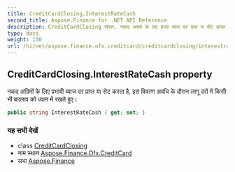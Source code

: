```yaml
---
title: CreditCardClosing.InterestRateCash
second_title: Aspose.Finance for .NET API Reference
description: CreditCardClosing संपत्त. नकद अग्रमं के लए प्रभव ब्यज दर प्रप्त य सेट करत है इस ववरण अवध के दरन लगू दरं में कस भ बदलव क ध्यन में रखते हुए
type: docs
weight: 130
url: /hi/net/aspose.finance.ofx.creditcard/creditcardclosing/interestratecash/
---
```

## CreditCardClosing.InterestRateCash property

नकद अग्रिमों के लिए प्रभावी ब्याज दर प्राप्त या सेट करता है, इस विवरण अवधि के दौरान लागू दरों में किसी भी बदलाव को ध्यान में रखते हुए।

```csharp
public string InterestRateCash { get; set; }
```

### यह सभी देखें

* class [CreditCardClosing](../)
* नाम स्थान [Aspose.Finance.Ofx.CreditCard](../../creditcardclosing/)
* सभा [Aspose.Finance](../../../)



